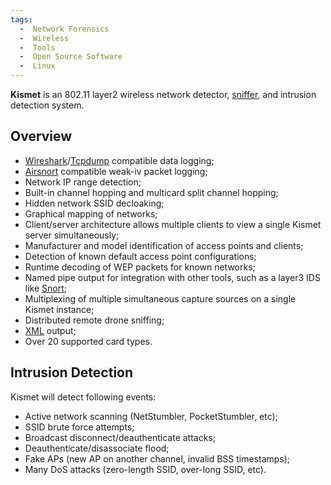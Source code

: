 ```yaml
---
tags:
  -  Network Forensics
  -  Wireless
  -  Tools
  -  Open Source Software
  -  Linux
---
```

**Kismet** is an 802.11 layer2 wireless network detector,
[sniffer](sniffer.md), and intrusion detection system.

## Overview

- [Wireshark](wireshark.md)/[Tcpdump](tcpdump.md)
  compatible data logging;
- [Airsnort](airsnort.md) compatible weak-iv packet logging;
- Network IP range detection;
- Built-in channel hopping and multicard split channel hopping;
- Hidden network SSID decloaking;
- Graphical mapping of networks;
- Client/server architecture allows multiple clients to view a single
  Kismet server simultaneously;
- Manufacturer and model identification of access points and clients;
- Detection of known default access point configurations;
- Runtime decoding of WEP packets for known networks;
- Named pipe output for integration with other tools, such as a layer3
  IDS like [Snort](snort.md);
- Multiplexing of multiple simultaneous capture sources on a single
  Kismet instance;
- Distributed remote drone sniffing;
- [XML](xml.md) output;
- Over 20 supported card types.

## Intrusion Detection

Kismet will detect following events:

- Active network scanning (NetStumbler, PocketStumbler, etc);
- SSID brute force attempts;
- Broadcast disconnect/deauthenticate attacks;
- Deauthenticate/disassociate flood;
- Fake APs (new AP on another channel, invalid BSS timestamps);
- Many DoS attacks (zero-length SSID, over-long SSID, etc).

